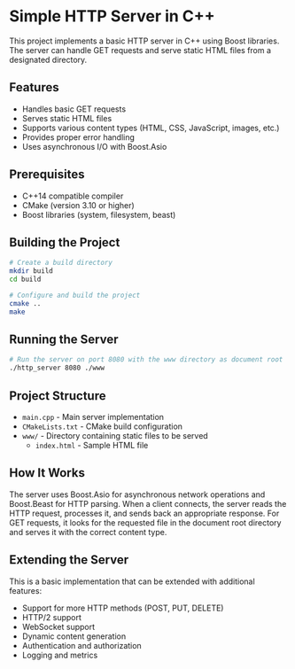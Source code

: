 # Simple HTTP Server in C++

This project implements a basic HTTP server in C++ using Boost libraries. The server can handle GET requests and serve static HTML files from a designated directory.

## Features

- Handles basic GET requests
- Serves static HTML files
- Supports various content types (HTML, CSS, JavaScript, images, etc.)
- Provides proper error handling
- Uses asynchronous I/O with Boost.Asio

## Prerequisites

- C++14 compatible compiler
- CMake (version 3.10 or higher)
- Boost libraries (system, filesystem, beast)

## Building the Project

```bash
# Create a build directory
mkdir build
cd build

# Configure and build the project
cmake ..
make
```

## Running the Server

```bash
# Run the server on port 8080 with the www directory as document root
./http_server 8080 ./www
```

## Project Structure

- `main.cpp` - Main server implementation
- `CMakeLists.txt` - CMake build configuration
- `www/` - Directory containing static files to be served
  - `index.html` - Sample HTML file

## How It Works

The server uses Boost.Asio for asynchronous network operations and Boost.Beast for HTTP parsing. When a client connects, the server reads the HTTP request, processes it, and sends back an appropriate response. For GET requests, it looks for the requested file in the document root directory and serves it with the correct content type.

## Extending the Server

This is a basic implementation that can be extended with additional features:

- Support for more HTTP methods (POST, PUT, DELETE)
- HTTP/2 support
- WebSocket support
- Dynamic content generation
- Authentication and authorization
- Logging and metrics